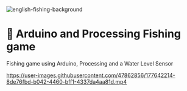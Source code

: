 ![english-fishing-background](https://user-images.githubusercontent.com/47862856/177536939-4eee9b31-6b0b-44c3-83f0-fa40413efff4.png)


# 🎣 Arduino and Processing Fishing game
Fishing game using Arduino, Processing and a Water Level Sensor

https://user-images.githubusercontent.com/47862856/177642214-8de76fbd-b042-4460-bff1-4337da4aa81d.mp4
